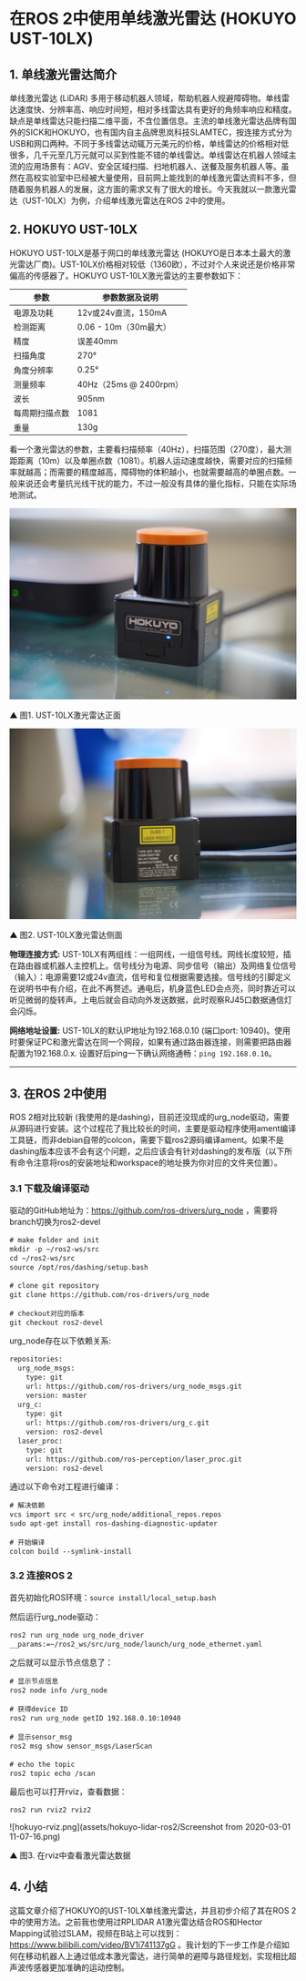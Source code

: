# 在ROS 2中使用单线激光雷达 (HOKUYO UST-10LX)

## 1. 单线激光雷达简介

单线激光雷达 (LiDAR) 多用于移动机器人领域，帮助机器人规避障碍物。单线雷达速度快、分辨率高、响应时间短，相对多线雷达具有更好的角频率响应和精度。缺点是单线雷达只能扫描二维平面，不含位置信息。主流的单线激光雷达品牌有国外的SICK和HOKUYO，也有国内自主品牌思岚科技SLAMTEC，按连接方式分为USB和网口两种。不同于多线雷达动辄万元美元的价格，单线雷达的价格相对低很多，几千元至几万元就可以买到性能不错的单线雷达。单线雷达在机器人领域主流的应用场景有：AGV、安全区域扫描、扫地机器人、送餐及服务机器人等。虽然在高校实验室中已经被大量使用，目前网上能找到的单线激光雷达资料不多，但随着服务机器人的发展，这方面的需求又有了很大的增长。今天我就以一款激光雷达（UST-10LX）为例，介绍单线激光雷达在ROS 2中的使用。


## 2. HOKUYO UST-10LX

HOKUYO UST-10LX是基于网口的单线激光雷达 (HOKUYO是日本本土最大的激光雷达厂商)。UST-10LX价格相对较低（1360欧），不过对个人来说还是价格非常偏高的传感器了。HOKUYO UST-10LX激光雷达的主要参数如下：

| 参数           | 参数数据及说明         |
| -------------- | ---------------------- |
| 电源及功耗     | 12v或24v直流，150mA    |
| 检测距离       | 0.06 - 10m（30m最大）  |
| 精度           | 误差40mm               |
| 扫描角度       | 270°                   |
| 角度分辨率     | 0.25°                  |
| 测量频率       | 40Hz（25ms @ 2400rpm） |
| 波长           | 905nm                  |
| 每周期扫描点数 | 1081                   |
| 重量           | 130g                   |

看一个激光雷达的参数，主要看扫描频率（40Hz），扫描范围（270度），最大测距距离（10m）以及单圈点数（1081）。机器人运动速度越快，需要对应的扫描频率就越高；而需要的精度越高，障碍物的体积越小，也就需要越高的单圈点数。一般来说还会考量抗光线干扰的能力，不过一般没有具体的量化指标，只能在实际场地测试。

![DSC07332.JPG](assets/hokuyo-lidar-ros2/DSC07332.JPG)

▲ 图1. UST-10LX激光雷达正面

![DSC07334.JPG](assets/hokuyo-lidar-ros2/DSC07334.JPG)

▲ 图2. UST-10LX激光雷达侧面


**物理连接方式:** UST-10LX有两组线：一组网线，一组信号线。网线长度较短，插在路由器或机器人主控机上。信号线分为电源、同步信号（输出）及网络复位信号（输入）：电源需要12或24v直流，信号和复位根据需要选接。信号线的引脚定义在说明书中有介绍，在此不再赘述。通电后，机身蓝色LED会点亮，同时靠近可以听见微弱的旋转声。上电后就会自动向外发送数据，此时观察RJ45口数据通信灯会闪烁。

**网络地址设置:** UST-10LX的默认IP地址为192.168.0.10 (端口port: 10940)。使用时要保证PC和激光雷达在同一个网段，如果有通过路由器连接，则需要把路由器配置为192.168.0.x. 设置好后ping一下确认网络通畅：`ping 192.168.0.10`。

---

## 3. 在ROS 2中使用

ROS 2相对比较新 (我使用的是dashing)，目前还没现成的urg_node驱动，需要从源码进行安装。这个过程花了我比较长的时间，主要是驱动程序使用ament编译工具链，而非debian自带的colcon，需要下载ros2源码编译ament。如果不是dashing版本应该不会有这个问题，之后应该会有针对dashing的发布版（以下所有命令注意将ros的安装地址和workspace的地址换为你对应的文件夹位置）。

### 3.1 下载及编译驱动

驱动的GitHub地址为：https://github.com/ros-drivers/urg_node ，需要将branch切换为ros2-devel

```
# make folder and init
mkdir -p ~/ros2-ws/src
cd ~/ros2-ws/src
source /opt/ros/dashing/setup.bash

# clone git repository
git clone https://github.com/ros-drivers/urg_node

# checkout对应的版本
git checkout ros2-devel
```

urg_node存在以下依赖关系:

```
repositories:
  urg_node_msgs:
    type: git
    url: https://github.com/ros-drivers/urg_node_msgs.git
    version: master
  urg_c:
    type: git
    url: https://github.com/ros-drivers/urg_c.git
    version: ros2-devel
  laser_proc:
    type: git
    url: https://github.com/ros-perception/laser_proc.git
    version: ros2-devel
```

通过以下命令对工程进行编译：
```
# 解决依赖
vcs import src < src/urg_node/additional_repos.repos
sudo apt-get install ros-dashing-diagnostic-updater

# 开始编译
colcon build --symlink-install
```


### 3.2 连接ROS 2

首先初始化ROS环境：`source install/local_setup.bash`

然后运行urg_node驱动：
```
ros2 run urg_node urg_node_driver __params:=~/ros2_ws/src/urg_node/launch/urg_node_ethernet.yaml
```

之后就可以显示节点信息了：

```
# 显示节点信息
ros2 node info /urg_node

# 获得device ID
ros2 run urg_node getID 192.168.0.10:10940

# 显示sensor_msg
ros2 msg show sensor_msgs/LaserScan

# echo the topic
ros2 topic echo /scan
```

最后也可以打开rviz，查看数据：

```
ros2 run rviz2 rviz2
```


![hokuyo-rviz.png](assets/hokuyo-lidar-ros2/Screenshot from 2020-03-01 11-07-16.png)


▲ 图3. 在rviz中查看激光雷达数据



## 4. 小结

这篇文章介绍了HOKUYO的UST-10LX单线激光雷达，并且初步介绍了其在ROS 2中的使用方法。之前我也使用过RPLIDAR A1激光雷达结合ROS和Hector Mapping试验过SLAM，视频在B站上可以找到：https://www.bilibili.com/video/BV1i741137gG 。我计划的下一步工作是介绍如何在移动机器人上通过低成本激光雷达，进行简单的避障与路径规划，实现相比超声波传感器更加准确的运动控制。
